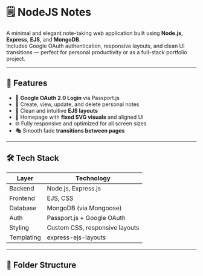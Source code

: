 # 🗒️ NodeJS Notes

A minimal and elegant note-taking web application built using **Node.js**, **Express**, **EJS**, and **MongoDB**.  
Includes Google OAuth authentication, responsive layouts, and clean UI transitions — perfect for personal productivity or as a full-stack portfolio project.

---

## 🚀 Features

- 🔐 **Google OAuth 2.0 Login** via Passport.js
- 📓 Create, view, update, and delete personal notes
- 🧠 Clean and intuitive **EJS layouts**
- 🎨 Homepage with **fixed SVG visuals** and aligned UI
- 🌐 Fully responsive and optimized for all screen sizes
- 🎭 Smooth fade **transitions between pages**

---

## 🛠️ Tech Stack

| Layer      | Technology                        |
|------------|-----------------------------------|
| Backend    | Node.js, Express.js               |
| Frontend   | EJS, CSS                          |
| Database   | MongoDB (via Mongoose)            |
| Auth       | Passport.js + Google OAuth        |
| Styling    | Custom CSS, responsive layouts    |
| Templating | express-ejs-layouts               |

---

## 📁 Folder Structure

